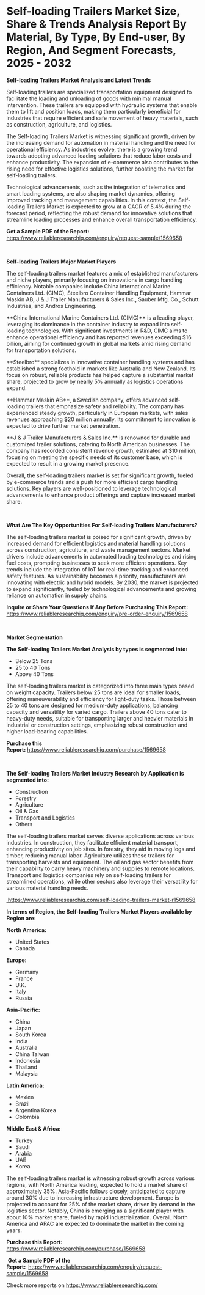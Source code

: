 <p><h1>Self-loading Trailers Market Size, Share & Trends Analysis Report By Material, By Type, By End-user, By Region, And Segment Forecasts, 2025 - 2032</h1></p><p><strong>Self-loading Trailers Market Analysis and Latest Trends</strong></p>
<p><p>Self-loading trailers are specialized transportation equipment designed to facilitate the loading and unloading of goods with minimal manual intervention. These trailers are equipped with hydraulic systems that enable them to lift and position loads, making them particularly beneficial for industries that require efficient and safe movement of heavy materials, such as construction, agriculture, and logistics.</p><p>The Self-loading Trailers Market is witnessing significant growth, driven by the increasing demand for automation in material handling and the need for operational efficiency. As industries evolve, there is a growing trend towards adopting advanced loading solutions that reduce labor costs and enhance productivity. The expansion of e-commerce also contributes to the rising need for effective logistics solutions, further boosting the market for self-loading trailers.</p><p>Technological advancements, such as the integration of telematics and smart loading systems, are also shaping market dynamics, offering improved tracking and management capabilities. In this context, the Self-loading Trailers Market is expected to grow at a CAGR of 5.4% during the forecast period, reflecting the robust demand for innovative solutions that streamline loading processes and enhance overall transportation efficiency.</p></p>
<p><strong>Get a Sample PDF of the Report:&nbsp;</strong> <a href="https://www.reliableresearchiq.com/enquiry/request-sample/1569658?utm_campaign=2456&utm_medium=2&utm_source=Github&utm_content=ia&utm_term=25032025&utm_id=self-loading-trailers">https://www.reliableresearchiq.com/enquiry/request-sample/1569658</a></p>
<p>&nbsp;</p>
<p><strong>Self-loading Trailers Major Market Players</strong></p>
<p><p>The self-loading trailers market features a mix of established manufacturers and niche players, primarily focusing on innovations in cargo handling efficiency. Notable companies include China International Marine Containers Ltd. (CIMC), Steelbro Container Handling Equipment, Hammar Maskin AB, J & J Trailer Manufacturers & Sales Inc., Sauber Mfg. Co., Schutt Industries, and Andros Engineering.</p><p>**China International Marine Containers Ltd. (CIMC)** is a leading player, leveraging its dominance in the container industry to expand into self-loading technologies. With significant investments in R&D, CIMC aims to enhance operational efficiency and has reported revenues exceeding $16 billion, aiming for continued growth in global markets amid rising demand for transportation solutions.</p><p>**Steelbro** specializes in innovative container handling systems and has established a strong foothold in markets like Australia and New Zealand. Its focus on robust, reliable products has helped capture a substantial market share, projected to grow by nearly 5% annually as logistics operations expand.</p><p>**Hammar Maskin AB**, a Swedish company, offers advanced self-loading trailers that emphasize safety and reliability. The company has experienced steady growth, particularly in European markets, with sales revenues approaching $20 million annually. Its commitment to innovation is expected to drive further market penetration.</p><p>**J & J Trailer Manufacturers & Sales Inc.** is renowned for durable and customized trailer solutions, catering to North American businesses. The company has recorded consistent revenue growth, estimated at $10 million, focusing on meeting the specific needs of its customer base, which is expected to result in a growing market presence.</p><p>Overall, the self-loading trailers market is set for significant growth, fueled by e-commerce trends and a push for more efficient cargo handling solutions. Key players are well-positioned to leverage technological advancements to enhance product offerings and capture increased market share.</p></p>
<p>&nbsp;</p>
<p><strong>What Are The Key Opportunities For Self-loading Trailers Manufacturers?</strong></p>
<p><p>The self-loading trailers market is poised for significant growth, driven by increased demand for efficient logistics and material handling solutions across construction, agriculture, and waste management sectors. Market drivers include advancements in automated loading technologies and rising fuel costs, prompting businesses to seek more efficient operations. Key trends include the integration of IoT for real-time tracking and enhanced safety features. As sustainability becomes a priority, manufacturers are innovating with electric and hybrid models. By 2030, the market is projected to expand significantly, fueled by technological advancements and growing reliance on automation in supply chains.</p></p>
<p><strong>Inquire or Share Your Questions If Any Before Purchasing This Report:</strong> <a href="https://www.reliableresearchiq.com/enquiry/pre-order-enquiry/1569658?utm_campaign=2456&utm_medium=2&utm_source=Github&utm_content=ia&utm_term=25032025&utm_id=self-loading-trailers">https://www.reliableresearchiq.com/enquiry/pre-order-enquiry/1569658</a></p>
<p>&nbsp;</p>
<p><strong>Market Segmentation</strong></p>
<p><strong>The Self-loading Trailers Market Analysis by types is segmented into:</strong></p>
<p><ul><li>Below 25 Tons</li><li>25 to 40 Tons</li><li>Above 40 Tons</li></ul></p>
<p><p>The self-loading trailers market is categorized into three main types based on weight capacity. Trailers below 25 tons are ideal for smaller loads, offering maneuverability and efficiency for light-duty tasks. Those between 25 to 40 tons are designed for medium-duty applications, balancing capacity and versatility for varied cargo. Trailers above 40 tons cater to heavy-duty needs, suitable for transporting larger and heavier materials in industrial or construction settings, emphasizing robust construction and higher load-bearing capabilities.</p></p>
<p><strong>Purchase this Report:&nbsp;</strong><a href="https://www.reliableresearchiq.com/purchase/1569658?utm_campaign=2456&utm_medium=2&utm_source=Github&utm_content=ia&utm_term=25032025&utm_id=self-loading-trailers">https://www.reliableresearchiq.com/purchase/1569658</a></p>
<p>&nbsp;</p>
<p><strong>The Self-loading Trailers Market Industry Research by Application is segmented into:</strong></p>
<p><ul><li>Construction</li><li>Forestry</li><li>Agriculture</li><li>Oil & Gas</li><li>Transport and Logistics</li><li>Others</li></ul></p>
<p><p>The self-loading trailers market serves diverse applications across various industries. In construction, they facilitate efficient material transport, enhancing productivity on job sites. In forestry, they aid in moving logs and timber, reducing manual labor. Agriculture utilizes these trailers for transporting harvests and equipment. The oil and gas sector benefits from their capability to carry heavy machinery and supplies to remote locations. Transport and logistics companies rely on self-loading trailers for streamlined operations, while other sectors also leverage their versatility for various material handling needs.</p></p>
<p><a href="https://www.reliableresearchiq.com/self-loading-trailers-market-r1569658?utm_campaign=2456&utm_medium=2&utm_source=Github&utm_content=ia&utm_term=25032025&utm_id=self-loading-trailers">&nbsp;https://www.reliableresearchiq.com/self-loading-trailers-market-r1569658</a></p>
<p><strong>In terms of Region, the Self-loading Trailers Market Players available by Region are:</strong></p>
<p>
    <p> <strong> North America: </strong>
        <ul>
            <li>United States</li>
            <li>Canada</li>
        </ul>
        </p> 
    <p> <strong> Europe: </strong>
        <ul>
            <li>Germany</li>
            <li>France</li>
            <li>U.K.</li>
            <li>Italy</li>
            <li>Russia</li>
        </ul>
        </p> 
    <p> <strong> Asia-Pacific: </strong>
        <ul>
            <li>China</li>
            <li>Japan</li>
            <li>South Korea</li>
            <li>India</li>
            <li>Australia</li>
            <li>China Taiwan</li>
            <li>Indonesia</li>
            <li>Thailand</li>
            <li>Malaysia</li>
        </ul>
        </p> 
    <p> <strong> Latin America: </strong>
        <ul>
            <li>Mexico</li>
            <li>Brazil</li>
            <li>Argentina Korea</li>
            <li>Colombia</li>
        </ul>
        </p> 
    <p> <strong> Middle East & Africa: </strong>
        <ul>
            <li>Turkey</li>
            <li>Saudi</li>
            <li>Arabia</li>
            <li>UAE</li>
            <li>Korea</li>
        </ul>
    </p>
    </p>
<p><p>The self-loading trailers market is witnessing robust growth across various regions, with North America leading, expected to hold a market share of approximately 35%. Asia-Pacific follows closely, anticipated to capture around 30% due to increasing infrastructure development. Europe is projected to account for 25% of the market share, driven by demand in the logistics sector. Notably, China is emerging as a significant player with about 10% market share, fueled by rapid industrialization. Overall, North America and APAC are expected to dominate the market in the coming years.</p></p>
<p><strong>Purchase this Report: </strong><a href="https://www.reliableresearchiq.com/purchase/1569658?utm_campaign=2456&utm_medium=2&utm_source=Github&utm_content=ia&utm_term=25032025&utm_id=self-loading-trailers">https://www.reliableresearchiq.com/purchase/1569658</a></p>
<p>&nbsp;<strong>Get a Sample PDF of the Report:&nbsp;&nbsp;</strong><a href="https://www.reliableresearchiq.com/enquiry/request-sample/1569658?utm_campaign=2456&utm_medium=2&utm_source=Github&utm_content=ia&utm_term=25032025&utm_id=self-loading-trailers">https://www.reliableresearchiq.com/enquiry/request-sample/1569658</a></p>
<p><strong></strong></p>
<p>Check more reports on <a href="https://www.reliableresearchiq.com/?utm_campaign=2456&utm_medium=2&utm_source=Github&utm_content=ia&utm_term=25032025&utm_id=self-loading-trailers">https://www.reliableresearchiq.com/</a></p>